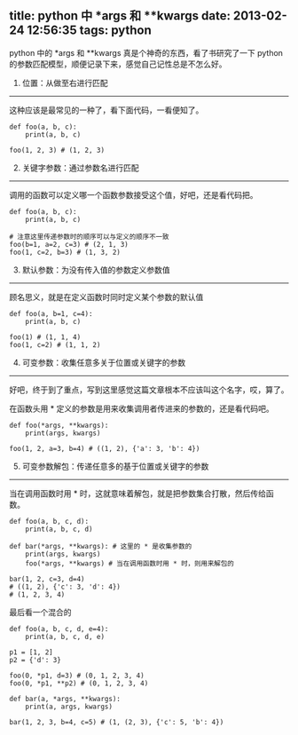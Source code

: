 title: python 中 *args 和 **kwargs
date: 2013-02-24 12:56:35
tags: python
---

python 中的 *args 和 **kwargs 真是个神奇的东西，看了书研究了一下 python 的参数匹配模型，顺便记录下来，感觉自己记性总是不怎么好。

1. 位置：从做至右进行匹配
-------------------------

这种应该是最常见的一种了，看下面代码，一看便知了。

```
def foo(a, b, c):
    print(a, b, c)

foo(1, 2, 3) # (1, 2, 3)
```

<!-- more -->

2. 关键字参数：通过参数名进行匹配
---------------------------------

调用的函数可以定义哪一个函数参数接受这个值，好吧，还是看代码把。

```
def foo(a, b, c):
    print(a, b, c)

# 注意这里传递参数时的顺序可以与定义的顺序不一致
foo(b=1, a=2, c=3) # (2, 1, 3)
foo(1, c=2, b=3) # (1, 3, 2)
```

3. 默认参数：为没有传入值的参数定义参数值
-----------------------------------------

顾名思义，就是在定义函数时同时定义某个参数的默认值

```
def foo(a, b=1, c=4):
    print(a, b, c)

foo(1) # (1, 1, 4)
foo(1, c=2) # (1, 1, 2)
```

4. 可变参数：收集任意多关于位置或关键字的参数
---------------------------------------------

好吧，终于到了重点，写到这里感觉这篇文章根本不应该叫这个名字，哎，算了。

在函数头用 * 定义的参数是用来收集调用者传进来的参数的，还是看代码吧。

```
def foo(*args, **kwargs):
    print(args, kwargs)

foo(1, 2, a=3, b=4) # ((1, 2), {'a': 3, 'b': 4})
```

5. 可变参数解包：传递任意多的基于位置或关键字的参数
---------------------------------------------------

当在调用函数时用 * 时，这就意味着解包，就是把参数集合打散，然后传给函数。

```
def foo(a, b, c, d):
    print(a, b, c, d)

def bar(*args, **kwargs): # 这里的 * 是收集参数的
    print(args, kwargs)
    foo(*args, **kwargs) # 当在调用函数时用 * 时，则用来解包的

bar(1, 2, c=3, d=4)
# ((1, 2), {'c': 3, 'd': 4})
# (1, 2, 3, 4)
```

最后看一个混合的

```
def foo(a, b, c, d, e=4):
    print(a, b, c, d, e)

p1 = [1, 2]
p2 = {'d': 3}

foo(0, *p1, d=3) # (0, 1, 2, 3, 4)
foo(0, *p1, **p2) # (0, 1, 2, 3, 4)

def bar(a, *args, **kwargs):
    print(a, args, kwargs)

bar(1, 2, 3, b=4, c=5) # (1, (2, 3), {'c': 5, 'b': 4})
```